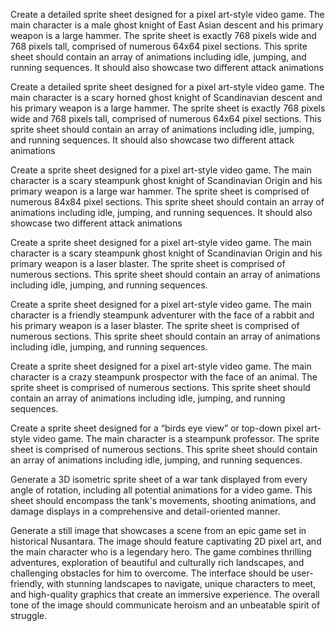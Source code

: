 Create a detailed sprite sheet designed for a pixel art-style video game. The main character is a male ghost knight of East Asian descent and his primary weapon is a large hammer. The sprite sheet is exactly 768 pixels wide and 768 pixels tall, comprised of numerous 64x64 pixel sections. This sprite sheet should contain an array of animations including idle, jumping, and running sequences. It should also showcase two different attack animations

Create a detailed sprite sheet designed for a pixel art-style video game. The main character is a scary horned ghost knight of Scandinavian descent and his primary weapon is a large hammer. The sprite sheet is exactly 768 pixels wide and 768 pixels tall, comprised of numerous 64x64 pixel sections. This sprite sheet should contain an array of animations including idle, jumping, and running sequences. It should also showcase two different attack animations

Create a sprite sheet designed for a pixel art-style video game. The main character is a scary steampunk ghost knight of Scandinavian Origin and his primary weapon is a large war hammer. The sprite sheet is comprised of numerous 84x84 pixel sections. This sprite sheet should contain an array of animations including idle, jumping, and running sequences. It should also showcase two different attack animations

Create a sprite sheet designed for a pixel art-style video game. The main character is a scary steampunk ghost knight of Scandinavian Origin and his primary weapon is a laser blaster. The sprite sheet is comprised of numerous sections. This sprite sheet should contain an array of animations including idle, jumping, and running sequences.

Create a sprite sheet designed for a pixel art-style video game. The main character is a friendly steampunk adventurer with the face of a rabbit and his primary weapon is a laser blaster. The sprite sheet is comprised of numerous sections. This sprite sheet should contain an array of animations including idle, jumping, and running sequences.

Create a sprite sheet designed for a pixel art-style video game. The main character is a crazy steampunk prospector with the face of an animal. The sprite sheet is comprised of numerous sections. This sprite sheet should contain an array of animations including idle, jumping, and running sequences.

Create a sprite sheet designed for a “birds eye view” or top-down pixel art-style video game. The main character is a steampunk professor. The sprite sheet is comprised of numerous sections. This sprite sheet should contain an array of animations including idle, jumping, and running sequences.

Generate a 3D isometric sprite sheet of a war tank displayed from every angle of rotation, including all potential animations for a video game. This sheet should encompass the tank's movements, shooting animations, and damage displays in a comprehensive and detail-oriented manner.

Generate a still image that showcases a scene from an epic game set in historical Nusantara. The image should feature captivating 2D pixel art, and the main character who is a legendary hero. The game combines thrilling adventures, exploration of beautiful and culturally rich landscapes, and challenging obstacles for him to overcome. The interface should be user-friendly, with stunning landscapes to navigate, unique characters to meet, and high-quality graphics that create an immersive experience. The overall tone of the image should communicate heroism and an unbeatable spirit of struggle.